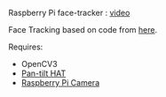 Raspberry Pi face-tracker : [video](https://www.youtube.com/watch?v=WUjfsvxaFU4)

Face Tracking based on code from [here](https://github.com/pimoroni/PanTiltFacetracker/blob/master/facetracker_lbp.py).

Requires:
* OpenCV3
* [Pan-tilt HAT](https://shop.pimoroni.com/products/pan-tilt-hat)
* [Raspberry Pi Camera](https://shop.pimoroni.com/products/raspberry-pi-camera-module-v2-1-with-mount)

